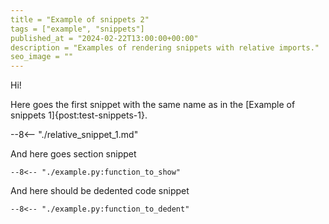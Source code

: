 ```yaml
---
title = "Example of snippets 2"
tags = ["example", "snippets"]
published_at = "2024-02-22T13:00:00+00:00"
description = "Examples of rendering snippets with relative imports."
seo_image = ""
---
```


Hi!

Here goes the first snippet with the same name as in the [Example of snippets 1]{post:test-snippets-1}.

--8<-- "./relative_snippet_1.md"

<!-- more -->

And here goes section snippet

```
--8<-- "./example.py:function_to_show"
```

And here should be dedented code snippet

```
--8<-- "./example.py:function_to_dedent"
```
